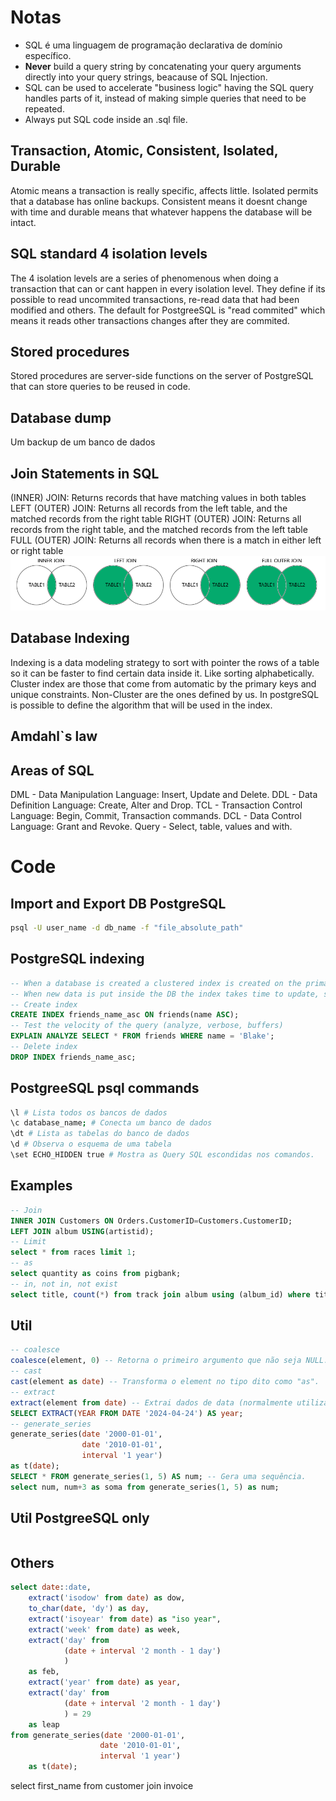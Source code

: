 # Notas

- SQL é uma linguagem de programação declarativa de domínio específico.
- **Never** build a query string by concatenating your query arguments directly into your query strings, beacause of SQL Injection.
- SQL can be used to accelerate "business logic" having the SQL query handles parts of it, instead of making simple queries that need to be repeated.
- Always put SQL code inside an .sql file.

## Transaction, Atomic, Consistent, Isolated, Durable

Atomic means a transaction is really specific, affects little. Isolated permits that a database has online backups. Consistent means it doesnt change with time and durable means that whatever happens the database will be intact.

## SQL standard 4 isolation levels

The 4 isolation levels are a series of phenomenous when doing a transaction that can or cant happen in every isolation level. They define if its possible to read uncommited transactions, re-read data that had been modified and others. The default for PostgreeSQL is "read commited" which means it reads other transactions changes after they are commited.

## Stored procedures

Stored procedures are server-side functions on the server of PostgreSQL that can store queries to be reused in code.

## Database dump

Um backup de um banco de dados

## Join Statements in SQL

(INNER) JOIN: Returns records that have matching values in both tables
LEFT (OUTER) JOIN: Returns all records from the left table, and the matched records from the right table
RIGHT (OUTER) JOIN: Returns all records from the right table, and the matched records from the left table
FULL (OUTER) JOIN: Returns all records when there is a match in either left or right table
![join statement](../../img/join%20statement.png)

## Database Indexing

Indexing is a data modeling strategy to sort with pointer the rows of a table so it can be faster to find certain data inside it. Like sorting alphabetically. Cluster index are those that come from automatic by the primary keys and unique constraints. Non-Cluster are the ones defined by us. In postgreSQL is possible to define the algorithm that will be used in the index.

## Amdahl`s law

## Areas of SQL

DML - Data Manipulation Language: Insert, Update and Delete.
DDL - Data Definition Language: Create, Alter and Drop.
TCL - Transaction Control Language: Begin, Commit, Transaction commands.
DCL - Data Control Language: Grant and Revoke.
Query - Select, table, values and with.

# Code

## Import and Export DB PostgreSQL

```bash
psql -U user_name -d db_name -f "file_absolute_path"
```

## PostgreSQL indexing

```SQL
-- When a database is created a clustered index is created on the primary key. Any other index you create is called a Non-clustered index.
-- When new data is put inside the DB the index takes time to update, so usually indexes are more usuable in rare changing tables.
-- Create index
CREATE INDEX friends_name_asc ON friends(name ASC);
-- Test the velocity of the query (analyze, verbose, buffers)
EXPLAIN ANALYZE SELECT * FROM friends WHERE name = 'Blake';
-- Delete index
DROP INDEX friends_name_asc;
```

## PostgreeSQL psql commands

```bash
\l # Lista todos os bancos de dados
\c database_name; # Conecta um banco de dados
\dt # Lista as tabelas do banco de dados
\d # Observa o esquema de uma tabela
\set ECHO_HIDDEN true # Mostra as Query SQL escondidas nos comandos.
```

## Examples

```SQL
-- Join
INNER JOIN Customers ON Orders.CustomerID=Customers.CustomerID;
LEFT JOIN album USING(artistid);
-- Limit
select * from races limit 1;
-- as
select quantity as coins from pigbank;
-- in, not in, not exist
select title, count(*) from track join album using (album_id) where title in ('Balls to the Wall', 'Restless and Wild') group by title;

```

## Util

```SQL
-- coalesce
coalesce(element, 0) -- Retorna o primeiro argumento que não seja NULL.
-- cast
cast(element as date) -- Transforma o element no tipo dito como "as".
-- extract
extract(element from date) -- Extrai dados de data (normalmente utilizado com datas).
SELECT EXTRACT(YEAR FROM DATE '2024-04-24') AS year;
-- generate_series
generate_series(date '2000-01-01',
                date '2010-01-01',
                interval '1 year')
as t(date);
SELECT * FROM generate_series(1, 5) AS num; -- Gera uma sequência.
select num, num+3 as soma from generate_series(1, 5) as num;
```

## Util PostgreeSQL only

```SQL

```

## Others

```SQL
select date::date,
    extract('isodow' from date) as dow,
    to_char(date, 'dy') as day,
    extract('isoyear' from date) as "iso year",
    extract('week' from date) as week,
    extract('day' from
            (date + interval '2 month - 1 day')
            )
    as feb,
    extract('year' from date) as year,
    extract('day' from
            (date + interval '2 month - 1 day')
            ) = 29
    as leap
from generate_series(date '2000-01-01',
                    date '2010-01-01',
                    interval '1 year')
    as t(date);
```

select first_name from customer join invoice
